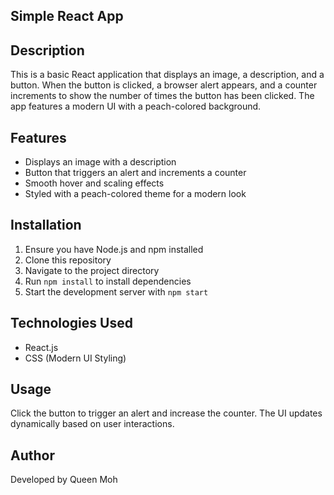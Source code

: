 ## Simple React App  

## Description  
This is a basic React application that displays an image, a description, and a button. When the button is clicked, a browser alert appears, and a counter increments to show the number of times the button has been clicked. The app features a modern UI with a peach-colored background.
## Features  
- Displays an image with a description  
- Button that triggers an alert and increments a counter  
- Smooth hover and scaling effects  
- Styled with a peach-colored theme for a modern look  

## Installation  
1. Ensure you have Node.js and npm installed  
2. Clone this repository  
3. Navigate to the project directory  
4. Run `npm install` to install dependencies  
5. Start the development server with `npm start`  

## Technologies Used  
- React.js  
- CSS (Modern UI Styling)  

## Usage  
Click the button to trigger an alert and increase the counter. The UI updates dynamically based on user interactions.  

## Author  
Developed by Queen Moh 